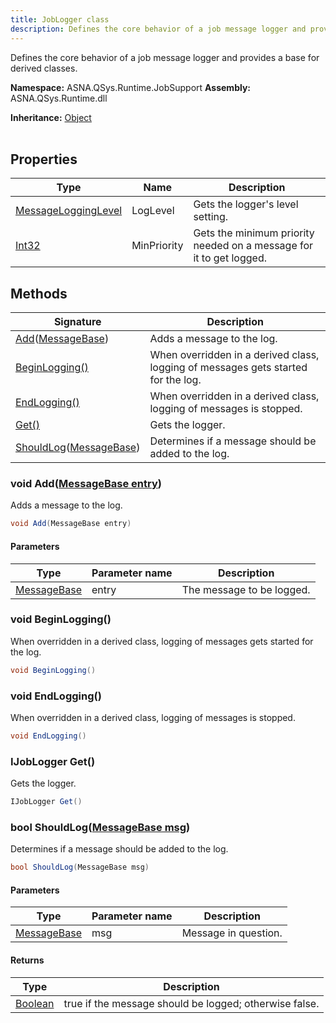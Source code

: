 ```yaml
---
title: JobLogger class
description: Defines the core behavior of a job message logger and provides a base for derived classes.
---
```


Defines the core behavior of a job message logger and provides a base for derived classes.

**Namespace:** ASNA.QSys.Runtime.JobSupport
**Assembly:** ASNA.QSys.Runtime.dll

**Inheritance:** [Object](https://docs.microsoft.com/en-us/dotnet/api/system.object)
<br>
<br>

## Properties

| Type | Name | Description
| --- | --- | --- 
| [MessageLoggingLevel](/reference/runtime/qsys-runtime-job-support/message-logging-level.html) | LogLevel | Gets the logger's level setting.  |
| [Int32](https://learn.microsoft.com/en-us/dotnet/csharp/language-reference/builtin-types/integral-numeric-types) | MinPriority | Gets the minimum priority needed on a message for it to get logged. |

## Methods

| Signature | Description |
| --- | --- |
| [Add](#void-addmessagebase-entry)([MessageBase](/reference/runtime/qsys-runtime-job-support/message-base.html)) | Adds a message to the log.
| [BeginLogging()](#void-beginlogging) | When overridden in a derived class, logging of messages gets started for the log.
| [EndLogging()](#void-endlogging) | When overridden in a derived class, logging of messages is stopped.
| [Get()](#ijoblogger-get) | Gets the logger.
| [ShouldLog](#bool-shouldlogmessagebase-msg)([MessageBase](/reference/runtime/qsys-runtime-job-support/message-base.html)) | Determines if a message should be added to the log.

### void Add([MessageBase entry](/reference/runtime/qsys-runtime-job-support/message-base.html))

Adds a message to the log.

```cs
void Add(MessageBase entry)
```

#### Parameters

| Type | Parameter name | Description
| --- | --- | ---
| [MessageBase](/reference/runtime/qsys-runtime-job-support/message-base.html) | entry | The message to be logged.

### void BeginLogging()

When overridden in a derived class, logging of messages gets started for the log.

```cs
void BeginLogging()
```

### void EndLogging()

When overridden in a derived class, logging of messages is stopped.

```cs
void EndLogging()
```

### IJobLogger Get()

Gets the logger.

```cs
IJobLogger Get()
```

### bool ShouldLog([MessageBase msg](/reference/runtime/qsys-runtime-job-support/message-base.html))

Determines if a message should be added to the log.

```cs
bool ShouldLog(MessageBase msg)
```

#### Parameters

| Type | Parameter name | Description
| --- | --- | ---
| [MessageBase](/reference/runtime/qsys-runtime-job-support/message-base.html) | msg | Message in question.

#### Returns

| Type | Description
| --- | ---
| [Boolean](https://docs.microsoft.com/en-us/dotnet/api/system.boolean) | true if the message should be logged; otherwise false.
